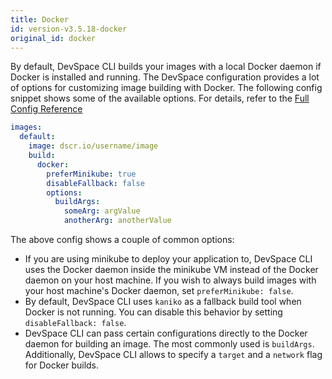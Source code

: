 ```yaml
---
title: Docker
id: version-v3.5.18-docker
original_id: docker
---
```


By default, DevSpace CLI builds your images with a local Docker daemon if Docker is installed and running. The DevSpace configuration provides a lot of options for customizing image building with Docker. The following config snippet shows some of the available options. For details, refer to the [Full Config Reference](/docs/configuration/reference#images-builddocker)

```yaml
images:
  default:
    image: dscr.io/username/image
    build:
      docker:
        preferMinikube: true
        disableFallback: false
        options:
          buildArgs:
            someArg: argValue
            anotherArg: anotherValue
```

The above config shows a couple of common options:
- If you are using minikube to deploy your application to, DevSpace CLI uses the Docker daemon inside the minikube VM instead of the Docker daemon on your host machine. If you wish to always build images with your host machine's Docker daemon, set `preferMinikube: false`.
- By default, DevSpace CLI uses `kaniko` as a fallback build tool when Docker is not running. You can disable this behavior by setting `disableFallback: false`.
- DevSpace CLI can pass certain configurations directly to the Docker daemon for building an image. The most commonly used is `buildArgs`. Additionally, DevSpace CLI allows to specify a `target` and a `network` flag for Docker builds.
